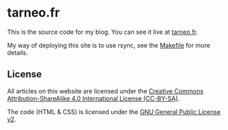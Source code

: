 # tarneo.fr

This is the source code for my blog. You can see it live at [tarneo.fr](https://tarneo.fr).

My way of deploying this site is to use rsync, see the [Makefile](Makefile) for more details.

## License

All articles on this website are licensed under the [Creative Commons Attribution-ShareAlike 4.0 International License (CC-BY-SA)](https://creativecommons.org/licenses/by-sa/4.0/).

The code (HTML & CSS) is licensed under the [GNU General Public License v2](https://www.gnu.org/licenses/old-licenses/gpl-2.0.html).

